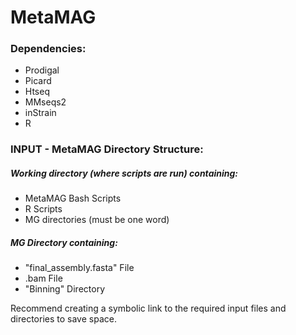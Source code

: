 # **MetaMAG**

### **Dependencies:**
* Prodigal
* Picard
* Htseq
* MMseqs2
* inStrain
* R

### **INPUT - MetaMAG Directory Structure:**
##### Working directory (where scripts are run) containing:
* MetaMAG Bash Scripts
* R Scripts
* MG directories (must be one word)
##### MG Directory containing:
* "final_assembly.fasta" File
* .bam File
* "Binning" Directory

Recommend creating a symbolic link to the required input files and directories to save space.
